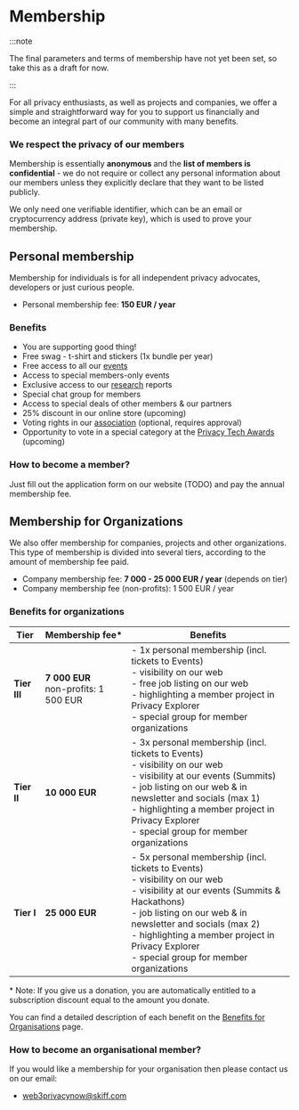 # Membership

:::note

The final parameters and terms of membership have not yet been set, so take this as a draft for now.

:::

For all privacy enthusiasts, as well as projects and companies, we offer a simple and straightforward way for you to support us financially and become an integral part of our community with many benefits.

### We respect the privacy of our members

Membership is essentially **anonymous** and the **list of members is confidential** - we do not require or collect any personal information about our members unless they explicitly declare that they want to be listed publicly.

We only need one verifiable identifier, which can be an email or cryptocurrency address (private key), which is used to prove your membership.

## Personal membership

Membership for individuals is for all independent privacy advocates, developers or just curious people.

* Personal membership fee: **150 EUR / year**

### Benefits

* You are supporting good thing!
* Free swag - t-shirt and stickers (1x bundle per year)
* Free access to all our [events](/events/)
* Access to special members-only events
* Exclusive access to our [research](/research/) reports
* Special chat group for members
* Access to special deals of other members & our partners
* 25% discount in our online store (upcoming)
* Voting rights in our [association](/association/) (optional, requires approval)
* Opportunity to vote in a special category at the [Privacy Tech Awards](/projects/privacy-tech-awards) (upcoming) 

### How to become a member?

Just fill out the application form on our website (TODO) and pay the annual membership fee.

## Membership for Organizations

We also offer membership for companies, projects and other organizations. This type of membership is divided into several tiers, according to the amount of membership fee paid.

* Company membership fee: **7 000 - 25 000 EUR / year** (depends on tier)
* Company membership fee (non-profits): 1 500 EUR / year

### Benefits for organizations

| Tier | Membership fee* | Benefits |
| --- | --- | --- |
| **Tier III** | **7 000 EUR**<br/>non-profits: 1 500 EUR | - 1x personal membership (incl. tickets to Events)<br />- visibility on our web<br />- free job listing on our web<br />- highlighting a member project in Privacy Explorer<br />- special group for member organizations |
| **Tier II** | **10 000 EUR** | - 3x personal membership (incl. tickets to Events)<br/>- visibility on our web<br/>- visibility at our events (Summits)<br/>- job listing on our web & in newsletter and socials (max 1)<br/>- highlighting a member project in Privacy Explorer<br/>- special group for member organizations |
| **Tier I** | **25 000 EUR** | - 5x personal membership (incl. tickets to Events)<br/>- visibility on our web<br />- visibility at our events (Summits & Hackathons)<br/>- job listing on our web & in newsletter and socials (max 2)<br/>- highlighting a member project in Privacy Explorer<br/>- special group for member organizations |

\* Note: If you give us a donation, you are automatically entitled to a subscription discount equal to the amount you donate.

You can find a detailed description of each benefit on the [Benefits for Organisations](/membership/org-benefits) page.

### How to become an organisational member?

If you would like a membership for your organisation then please contact us on our email:
* web3privacynow@skiff.com